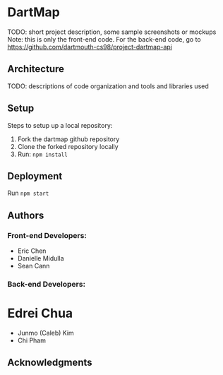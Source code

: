 # DartMap

TODO: short project description, some sample screenshots or mockups
Note: this is only the front-end code. For the back-end code, go to https://github.com/dartmouth-cs98/project-dartmap-api

## Architecture

TODO:  descriptions of code organization and tools and libraries used

## Setup

Steps to setup up a local repository:
1) Fork the dartmap github repository
2) Clone the forked repository locally
3) Run: `npm install`

## Deployment

Run `npm start`

## Authors

### Front-end Developers:
* Eric Chen
* Danielle Midulla
* Sean Cann

### Back-end Developers:
# Edrei Chua
* Junmo (Caleb) Kim
* Chi Pham

## Acknowledgments
